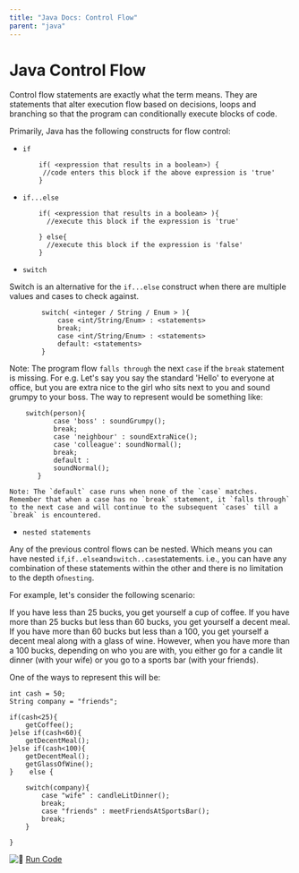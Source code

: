 ```yaml
---
title: "Java Docs: Control Flow"
parent: "java"
---
```


# Java Control Flow

Control flow statements are exactly what the term means. They are statements that alter execution flow based on decisions, loops and branching so that the program can conditionally execute blocks of code.

Primarily, Java has the following constructs for flow control:

*   `if`

            if( <expression that results in a boolean>) {
             //code enters this block if the above expression is 'true'
            }

*   `if...else`

            if( <expression that results in a boolean> ){
              //execute this block if the expression is 'true'

            } else{
              //execute this block if the expression is 'false'
            }

*   `switch`

Switch is an alternative for the `if...else` construct when there are multiple values and cases to check against.

            switch( <integer / String / Enum > ){
                case <int/String/Enum> : <statements>
                break;
                case <int/String/Enum> : <statements>
                default: <statements>
            }

Note: The program flow `falls through` the next `case` if the `break` statement is missing. For e.g. Let's say you say the standard 'Hello' to everyone at office, but you are extra nice to the girl who sits next to you and sound grumpy to your boss. The way to represent would be something like:

        switch(person){
               case 'boss' : soundGrumpy();
               break;
               case 'neighbour' : soundExtraNice();
               case 'colleague': soundNormal();
               break;
               default :
               soundNormal();
           }

    Note: The `default` case runs when none of the `case` matches. Remember that when a case has no `break` statement, it `falls through` to the next case and will continue to the subsequent `cases` till a `break` is encountered.

*   `nested statements`

Any of the previous control flows can be nested. Which means you can have nested `if`,`if..else`and`switch..case`statements. i.e., you can have any combination of these statements within the other and there is no limitation to the depth of`nesting`.

For example, let's consider the following scenario:

If you have less than 25 bucks, you get yourself a cup of coffee. If you have more than 25 bucks but less than 60 bucks, you get yourself a decent meal. If you have more than 60 bucks but less than a 100, you get yourself a decent meal along with a glass of wine. However, when you have more than a 100 bucks, depending on who you are with, you either go for a candle lit dinner (with your wife) or you go to a sports bar (with your friends).

One of the ways to represent this will be:

    int cash = 50;
    String company = "friends";

    if(cash<25){
        getCoffee();
    }else if(cash<60){
        getDecentMeal();
    }else if(cash<100){
        getDecentMeal();
        getGlassOfWine();
    }    else {

        switch(company){
            case "wife" : candleLitDinner();
            break;
            case "friends" : meetFriendsAtSportsBar();
            break;
        }

    }

![:rocket:](//forum.freecodecamp.com/images/emoji/emoji_one/rocket.png?v=2 ":rocket:") [Run Code](https://repl.it/CJZi/1)
